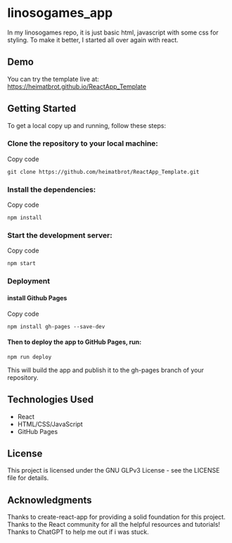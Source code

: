 # linosogames_app
In my linosogames repo, it is just basic html, javascript with some css for styling. To make it better, I started all over again with react.

## Demo
You can try the template live at: https://heimatbrot.github.io/ReactApp_Template

## Getting Started
To get a local copy up and running, follow these steps:

### Clone the repository to your local machine:
Copy code
```
git clone https://github.com/heimatbrot/ReactApp_Template.git
```
### Install the dependencies:
Copy code
```
npm install
```
### Start the development server:
Copy code
```
npm start
```
### Deployment
#### install Github Pages
Copy code
```
npm install gh-pages --save-dev
```
#### Then to deploy the app to GitHub Pages, run:
```
npm run deploy
```
This will build the app and publish it to the gh-pages branch of your repository.

## Technologies Used
- React
- HTML/CSS/JavaScript
- GitHub Pages

## License
This project is licensed under the GNU GLPv3 License - see the LICENSE file for details.

## Acknowledgments
Thanks to create-react-app for providing a solid foundation for this project.
Thanks to the React community for all the helpful resources and tutorials!
Thanks to ChatGPT to help me out if i was stuck.
